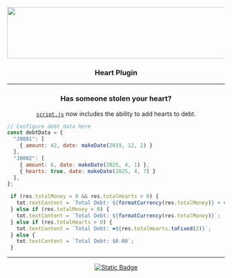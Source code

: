 <!-- Alignment -->
<div align="center">
  <!-- Banner -->
  <img width="1197" height="119" alt="DBTCTOR" src="https://github.com/user-attachments/assets/851084e9-fae3-4aaa-909e-a10d7b004bc3" />
  <!-- Caption -->
  <h3>Heart Plugin</h3>

  <!-- Divider -->
  ---

  <h3>Has someone stolen your heart?</h3>

  <a href="./script.js" target="_blank">`script.js`</a> now includes the ability to add hearts to debt.
  
</div>

<!-- Code -->
```js
// Configure debt data here
const debtData = {
  "J0001": [
    { amount: 42, date: makeDate(2019, 12, 2) }
  ],
  "J0002": [
    { amount: 6, date: makeDate(2025, 4, 1) },
    { hearts: true, date: makeDate(2025, 4, 7) }
  ],
};
```

<!-- Code -->
 ```js
  if (res.totalMoney > 0 && res.totalHearts > 0) {
    tot.textContent = `Total Debt: ${formatCurrency(res.totalMoney)} + ❤️${res.totalHearts.toFixed(2)}`;
  } else if (res.totalMoney > 0) {
    tot.textContent = `Total Debt: ${formatCurrency(res.totalMoney)}`;
  } else if (res.totalHearts > 0) {
    tot.textContent = `Total Debt: ❤️${res.totalHearts.toFixed(2)}`;
  } else {
    tot.textContent = `Total Debt: $0.00`;
  }
```
<!-- Divider -->
---

<!-- Alignment -->
<div align="center">
  <!-- Fork Button -->
  <a href="https://github.com/Debtector/Debtector" target="_blank"><img alt="Static Badge" src="https://img.shields.io/badge/Fork-Debtector?style=for-the-badge&logo=GitHub&color=%23348543"></a>
</div>


